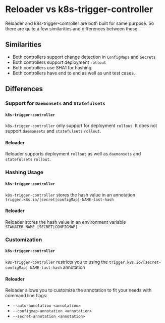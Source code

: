 # Reloader vs k8s-trigger-controller

Reloader and k8s-trigger-controller are both built for same purpose. So there are quite a few similarities and differences between these.

## Similarities

- Both controllers support change detection in `ConfigMaps` and `Secrets`
- Both controllers support deployment `rollout`
- Both controllers use SHA1 for hashing
- Both controllers have end to end as well as unit test cases.

## Differences

### Support for `Daemonsets` and `Statefulsets`

#### `k8s-trigger-controller`

`k8s-trigger-controller` only support for deployment `rollout`. It does not support `daemonsets` and `statefulsets` `rollout`.

#### Reloader

Reloader supports deployment `rollout` as well as `daemonsets` and `statefulsets` `rollout`.

### Hashing Usage

#### `k8s-trigger-controller`

`k8s-trigger-controller` stores the hash value in an annotation `trigger.k8s.io/[secret|configMap]-NAME-last-hash`

#### Reloader

Reloader stores the hash value in an environment variable `STAKATER_NAME_[SECRET|CONFIGMAP]`

### Customization

#### `k8s-trigger-controller`

`k8s-trigger-controller` restricts you to using the `trigger.k8s.io/[secret-configMap]-NAME-last-hash` annotation

#### Reloader

Reloader allows you to customize the annotation to fit your needs with command line flags:

- `--auto-annotation <annotation>`
- `--configmap-annotation <annotation>`
- `--secret-annotation <annotation>`
